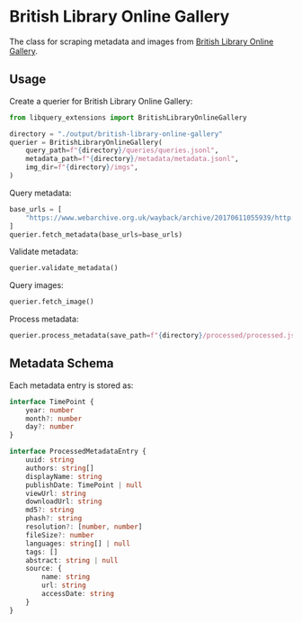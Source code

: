 # British Library Online Gallery

The class for scraping metadata and images from [British Library Online Gallery](https://www.bl.uk/onlinegallery/index.html).

## Usage

Create a querier for British Library Online Gallery:

```python
from libquery_extensions import BritishLibraryOnlineGallery

directory = "./output/british-library-online-gallery"
querier = BritishLibraryOnlineGallery(
    query_path=f"{directory}/queries/queries.jsonl",
    metadata_path=f"{directory}/metadata/metadata.jsonl",
    img_dir=f"{directory}/imgs",
)
```

Query metadata:

```python
base_urls = [
    "https://www.webarchive.org.uk/wayback/archive/20170611055939/http://gallery.bl.uk/viewall/default.aspx?e=Fire%20insurance%20maps%20and%20plans%20Wales",
]
querier.fetch_metadata(base_urls=base_urls)
```

Validate metadata:

```python
querier.validate_metadata()
```

Query images:

```python
querier.fetch_image()
```

Process metadata:

```python
querier.process_metadata(save_path=f"{directory}/processed/processed.json")
```

## Metadata Schema

Each metadata entry is stored as:

```typescript
interface TimePoint {
    year: number
    month?: number
    day?: number
}

interface ProcessedMetadataEntry {
    uuid: string
    authors: string[]
    displayName: string
    publishDate: TimePoint | null
    viewUrl: string
    downloadUrl: string
    md5?: string
    phash?: string
    resolution?: [number, number]
    fileSize?: number
    languages: string[] | null
    tags: []
    abstract: string | null
    source: {
        name: string
        url: string
        accessDate: string
    }
}
```
